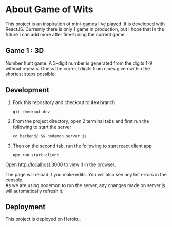 # About Game of Wits

This project is an inspiration of mini-games I've played. It is developed with ReactJS.
Currently there is only 1 game in production, but I hope that in the future I can add more after fine-tuning the current game.

## Game 1 : 3D

Number hunt game. A 3-digit number is generated from the digits 1-9 without repeats. Guess the correct digits from clues given within the shortest steps possible!

## Development

1. Fork this repository and checkout to **dev** branch
    ```
    git checkout dev
    ```

2. From the project directory, open 2 terminal tabs and first run the following to start the server
    ```
    cd backend/ && nodemon server.js
    ```
 
3. Then on the second tab, run the following to start react client app
    ```
    npm run start-client
    ```

Open [http://localhost:3000](http://localhost:3000) to view it in the browser.

The page will reload if you make edits. You will also see any lint errors in the console.\
As we are using nodemon to run the server, any changes made on server.js will automatically refresh it.

## Deployment

This project is deployed on Heroku.

